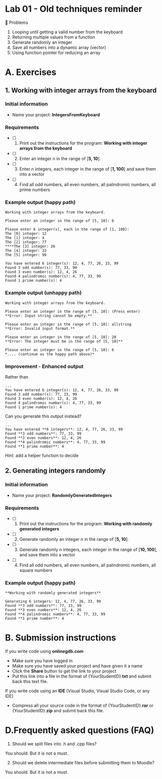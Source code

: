 # Lab 01 - Old techniques reminder

<aside>

🎯 Problems
1. Looping until getting a valid number from the keyboard
2. Returning multiple values from a function
3. Generate randomly an integer
3. Save all numbers into a dynamic array (vector)
4. Using function pointer for reducing an array

</aside>

# A. Exercises

## 1. Working with integer arrays from the keyboard

### Initial information

- Name your project: **IntegersFromKeyboard**

### Requirements

- [ ]  1. Print out the instructions for the program: **Working with integer arrays from the keyboard**
- [ ]  2. Enter an integer n in the range of [**5, 10**].
- [ ]  3. Enter n integers, each integer in the range of [**1, 100**] and save them into a vector
- [ ]  4. Find all odd numbers, all even numbers, all palindromic numbers, all prime numbers

### Example output (happy path)

```
Working with integer arrays from the keyboard.

Please enter an integer in the range of [5, 10]: 6

Please enter 6 integer(s), each in the range of [1, 100]:
The [0] integer: 12
The [1] integer: 4
The [2] integer: 77
****The [3] integer: 26
The [4] integer: 33
The [5] integer: 99

You have entered 6 integer(s): 12, 4, 77, 26, 33, 99
Found 3 odd number(s): 77, 33, 99
Found 3 even number(s): 12, 4, 26
Found 4 palindromic number(s): 4, 77, 33, 99
Found 1 prime number(s): 4
```

### Example output (unhappy path)

```
Working with integer arrays from the keyboard.

Please enter an integer in the range of [5, 10]: (Press enter)
**Error: Input string cannot be empty.**

Please enter an integer in the range of [5, 10]: allstring
**Error: Invalid input format.**

Please enter an integer in the range of [5, 10]: 20
**Error: The integer must be in the range of [5, 10]**

Please enter an integer in the range of [5, 10]: 6 
*.... (continue as the happy path above)*
```

### Improvement - Enhanced output

Rather than

```
...
You have entered 6 integer(s): 12, 4, 77, 26, 33, 99
Found 3 odd number(s): 77, 33, 99
Found 3 even number(s): 12, 4, 26
Found 4 palindromic number(s): 4, 77, 33, 99
Found 1 prime number(s): 4
```

Can you generate this output instead?

```
...
You have entered **6 integers**: 12, 4, 77, 26, 33, 99
Found **3 odd numbers**: 77, 33, 99
Found **3 even numbers**: 12, 4, 26
Found **4 palindromic numbers**: 4, 77, 33, 99
Found **1 prime number**: 4
```

Hint: add a helper function to decide 

## 2. Generating integers randomly

### Initial information

- Name your project: **RandomlyGeneratedIntegers**

### Requirements

- [ ]  1. Print out the instructions for the program: **Working with randomly generated integers**
- [ ]  2. Generate randomly an integer n in the range of [**5, 10**].
- [ ]  3. Generate randomly n integers, each integer in the range of [**10, 100**], and save them into a vector
- [ ]  4. Find all odd numbers, all even numbers, all palindromic numbers, all square numbers

### Example output (happy path)

```
**Working with randomly generated integers** 

Generating 6 integers: 12, 4, 77, 26, 33, 99
Found **3 odd numbers**: 77, 33, 99
Found **3 even numbers**: 12, 4, 26
Found **4 palindromic numbers**: 4, 77, 33, 99
Found **1 prime number**: 4
```

# B. Submission instructions

If you write code using **onlinegdb.com**

- Make sure you have logged in
- Make sure you have saved your project and have given it a name
- Click the **Share** button to get the link to your project
- Put this link into a file in the format of {YourStudentID}.**txt** and submit back this text file.

If you write code using an **IDE** (Visual Studio, Visual Studio Code, or any IDE)

- Compress all your source code in the format of {YourStudentID}.**rar** or {YourStudentID}.**zip** and submit back this file.


# D.Frequently asked questions (FAQ)

1. Should we split files into .h and .cpp files?

You should. But it is not a must.

2. Should we delete intermediate files before submitting them to Moodle?

You should. But it is not a must.